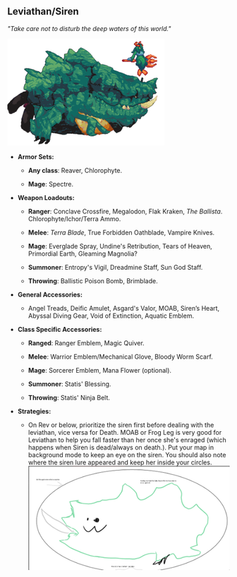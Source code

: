## Leviathan/Siren

*"Take care not to disturb the deep waters of this world."*

![image alt text](../public/BMbpD6rCZ1qoniF20u7H2A_img_46.png)

* **Armor Sets:**

    * **Any class**: Reaver, Chlorophyte.

    * **Mage**: Spectre.

* **Weapon Loadouts:**

    * **Ranger**: Conclave Crossfire, Megalodon, Flak Kraken, *The Ballista*. Chlorophyte/Ichor/Terra Ammo.

    * **Melee**: *Terra Blade*, True Forbidden Oathblade, Vampire Knives.

    * **Mage**: Everglade Spray, Undine's Retribution, Tears of Heaven, Primordial Earth, Gleaming Magnolia?

    * **Summoner**: Entropy's Vigil, Dreadmine Staff, Sun God Staff.

    * **Throwing**: Ballistic Poison Bomb, Brimblade.

* **General Accessories:**

    * Angel Treads, Deific Amulet, Asgard's Valor, MOAB, Siren’s Heart, Abyssal Diving Gear, Void of Extinction, Aquatic Emblem.

* **Class Specific Accessories:**

    * **Ranged**: Ranger Emblem, Magic Quiver.

    * **Melee**: Warrior Emblem/Mechanical Glove, Bloody Worm Scarf.

    * **Mage**: Sorcerer Emblem, Mana Flower (optional).

    * **Summoner**: Statis' Blessing.

    * **Throwing**: Statis' Ninja Belt.

* **Strategies:**

    * On Rev or below, prioritize the siren first before dealing with the leviathan, vice versa for Death. MOAB or Frog Leg is very good for Leviathan to help you fall faster than her once she's enraged (which happens when Siren is dead/always on death.). Put your map in background mode to keep an eye on the siren. You should also note where the siren lure appeared and keep her inside your circles.  ![image alt text](../public/BMbpD6rCZ1qoniF20u7H2A_img_47.png)
